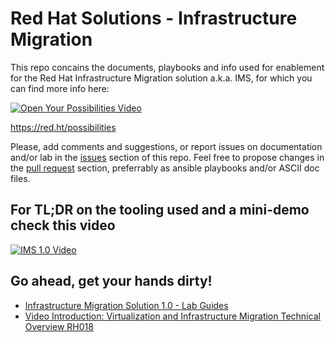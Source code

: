 # Red Hat Solutions - Infrastructure Migration

This repo concains the documents, playbooks and info used for enablement for the Red Hat Infrastructure Migration solution a.k.a. IMS, for which you can find more info here: 

[![Open Your Possibilities Video](https://img.youtube.com/vi/wtBY4Dhe8d4/0.jpg)](https://red.ht/possibilities)

https://red.ht/possibilities

Please, add comments and suggestions, or report issues on documentation and/or lab in the [issues](issues) section of this repo. Feel free to propose changes in the [pull request](pulls) section, preferrably as ansible playbooks and/or ASCII doc files.

## For TL;DR on the tooling used and a mini-demo check this video
[![IMS 1.0 Video](https://img.youtube.com/vi/SbAX-GsgHEM/0.jpg)](https://www.youtube.com/watch?v=SbAX-GsgHEM)

## Go ahead, get your hands dirty!
* [Infrastructure Migration Solution 1.0 - Lab Guides](https://github.com/RedHatDemos/RHS-Infrastructure_Migration/tree/ims_1.0/doc)
* [Video Introduction: Virtualization and Infrastructure Migration Technical Overview RH018](https://www.redhat.com/en/services/training/rh018-virtualization-and-infrastructure-migration-technical-overview)

